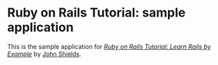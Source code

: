 # Ruby on Rails Tutorial: sample application
This is the sample application for [*Ruby on Rails Tutorial: Learn Rails by Example*](http://railstutorial.org/) by [John Shields](http://rjohnshields.com/).